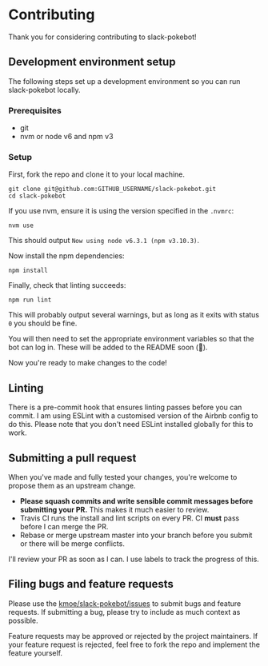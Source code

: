 # Contributing

Thank you for considering contributing to slack-pokebot!

## Development environment setup

The following steps set up a development environment so you can run slack-pokebot locally.

### Prerequisites

- git
- nvm or node v6 and npm v3

### Setup

First, fork the repo and clone it to your local machine.

```
git clone git@github.com:GITHUB_USERNAME/slack-pokebot.git
cd slack-pokebot
```

If you use nvm, ensure it is using the version specified in the `.nvmrc`:
```
nvm use
```
This should output `Now using node v6.3.1 (npm v3.10.3)`.

Now install the npm dependencies:
```
npm install
```

Finally, check that linting succeeds:
```
npm run lint
```
This will probably output several warnings, but as long as it exits with status `0` you should be fine.

You will then need to set the appropriate environment variables so that the bot can log in. These will be added to the README soon (:troll:).

Now you're ready to make changes to the code!

## Linting

There is a pre-commit hook that ensures linting passes before you can commit. I am using ESLint with a customised version of the Airbnb config to do this. Please note that you don't need ESLint installed globally for this to work.


## Submitting a pull request

When you've made and fully tested your changes, you're welcome to propose them as an upstream change. 

- **Please squash commits and write sensible commit messages before submitting your PR.** This makes it much easier to review.
- Travis CI runs the install and lint scripts on every PR. CI **must** pass before I can merge the PR.
- Rebase or merge upstream master into your branch before you submit or there will be merge conflicts.

I'll review your PR as soon as I can. I use labels to track the progress of this.

## Filing bugs and feature requests

Please use the [kmoe/slack-pokebot/issues](https://github.com/kmoe/slack-pokebot/issues) to submit bugs and feature requests. If submitting a bug, please try to include as much context as possible.

Feature requests may be approved or rejected by the project maintainers. If your feature request is rejected, feel free to fork the repo and implement the feature yourself.
